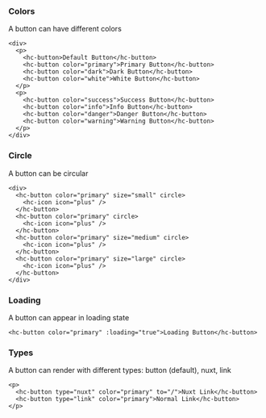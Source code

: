 ### Colors

A button can have different colors

```
<div>
  <p>
    <hc-button>Default Button</hc-button>
    <hc-button color="primary">Primary Button</hc-button>
    <hc-button color="dark">Dark Button</hc-button>
    <hc-button color="white">White Button</hc-button>
  </p>
  <p>
    <hc-button color="success">Success Button</hc-button>
    <hc-button color="info">Info Button</hc-button>
    <hc-button color="danger">Danger Button</hc-button>
    <hc-button color="warning">Warning Button</hc-button>
  </p>
</div>
```

### Circle

A button can be circular

```
<div>
  <hc-button color="primary" size="small" circle>
    <hc-icon icon="plus" />
  </hc-button>
  <hc-button color="primary" circle>
    <hc-icon icon="plus" />
  </hc-button>
  <hc-button color="primary" size="medium" circle>
    <hc-icon icon="plus" />
  </hc-button>
  <hc-button color="primary" size="large" circle>
    <hc-icon icon="plus" />
  </hc-button>
</div>
```

### Loading

A button can appear in loading state

```
<hc-button color="primary" :loading="true">Loading Button</hc-button>
```

### Types

A button can render with different types: button (default), nuxt, link

```
<p>
  <hc-button type="nuxt" color="primary" to="/">Nuxt Link</hc-button>
  <hc-button type="link" color="primary">Normal Link</hc-button>
</p>
```